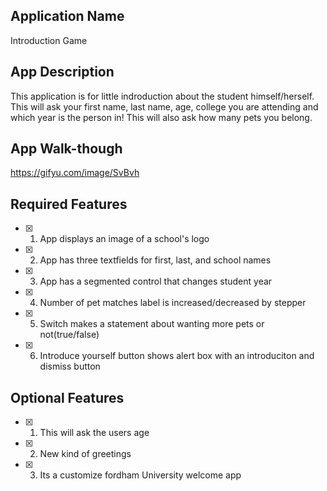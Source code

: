 ## Application Name
Introduction Game

## App Description
This application is for little indroduction about the student himself/herself.
This will ask your first name, last name, age, college you are attending and which year is the person in!
This will also ask how many pets you belong.

## App Walk-though
https://gifyu.com/image/SvBvh


## Required Features
- [x] 1. App displays an image of a school's logo
- [x] 2. App has three textfields for first, last, and school names
- [x] 3. App has a segmented control that changes student year
- [x] 4. Number of pet matches label is increased/decreased by stepper
- [x] 5. Switch makes a statement about wanting more pets or not(true/false)
- [x] 6. Introduce yourself button shows alert box with an introduciton and dismiss button

## Optional Features
- [x] 1. This will ask the users age
- [x] 2. New kind of greetings
- [x] 3. Its a customize fordham University welcome app
